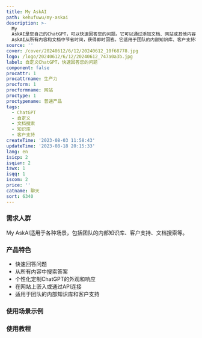 ```yaml
---
title: My AskAI
path: kehufuwu/my-askai
description: >-
  My
  AskAI是您自己的ChatGPT，可以快速回答您的问题。它可以通过添加文档、网站或其他内容来创建您自己的ChatGPT，并在不到2分钟内启动。您可以使用My
  AskAI从所有内容和文档中节省时间，获得即时回答。它适用于团队的内部知识库、客户支持和各种其他应用场景。
source: ''
cover: /cover/20240612/6/12/20240612_10f68778.jpg
logo: /logo/20240612/6/12/20240612_747a0a3b.jpg
label: 自定义ChatGPT，快速回答您的问题
component: false
procattr: 1
procattrname: 生产力
procform: 1
procformname: 网站
proctype: 1
proctypename: 普通产品
tags:
  - ChatGPT
  - 自定义
  - 文档搜索
  - 知识库
  - 客户支持
createTime: '2023-08-03 11:58:43'
updateTime: '2023-08-18 20:15:33'
lang: en
isicp: 2
isqian: 2
iswx: 1
isqq: 1
iscom: 2
price: ''
catname: 聊天
sort: 6340
---
```




### 需求人群
My AskAI适用于各种场景，包括团队的内部知识库、客户支持、文档搜索等。

### 产品特色
- 快速回答问题
- 从所有内容中搜索答案
- 个性化定制ChatGPT的外观和响应
- 在网站上嵌入或通过API连接
- 适用于团队的内部知识库和客户支持

### 使用场景示例


### 使用教程


  
